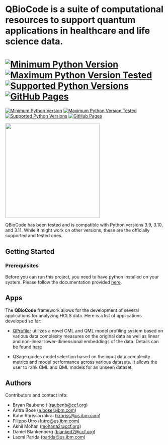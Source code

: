 # QBioCode is a suite of computational resources to support quantum applications in healthcare and life science data. 

 [![Minimum Python Version](https://img.shields.io/badge/Python-%3E=%203.9-blue)](https://www.python.org/downloads/) [![Maximum Python Version Tested](https://img.shields.io/badge/Python-%3C=%203.11-blueviolet)](https://www.python.org/downloads/) [![Supported Python Versions](https://img.shields.io/badge/Python-3.9%20%7C%203.10%20%7C%203.11-blue)](https://www.python.org/downloads/) 
[![GitHub Pages](https://img.shields.io/badge/docs-sphinx-blue)](https://ibm.github.io/QBioCode/)
=======
 [![Minimum Python Version](https://img.shields.io/badge/Python-%3E=%203.9-blue)](https://www.python.org/downloads/) [![Maximum Python Version Tested](https://img.shields.io/badge/Python-%3C=%203.11-blueviolet)](https://www.python.org/downloads/) [![Supported Python Versions](https://img.shields.io/badge/Python-3.9%20%7C%203.10%20%7C%203.11-blue)](https://www.python.org/downloads/) [![GitHub Pages](https://img.shields.io/badge/docs-sphinx-blue)](https://ibm.github.io/QBioCode/)

 
<img src="docs/source/img/QBioCode_logo.png" width="300" />

QBioCode has been tested and is compatible with Python versions 3.9, 3.10, and 3.11. While it might work on other versions, these are the officially supported and tested ones.

## Getting Started

### Prerequisites

Before you can run this project, you need to have python installed on your system. Please follow the documentation provided [here](https://ibm.github.io/QBioCode/installation.html).

## Apps

The **QBioCode** framework allows for the development of several applications for analyzing HCLS data. Here is a list of applications developed so far:

- [QProfiler](https://ibm.github.io/QBioCode/apps/profiler.html) utilizes a novel CML and QML model profiling system based on various data complexity measures on the original data as well as linear and non-linear lower-dimensional embeddings of the data. Details can be found [here](https://ibm.github.io/QBioCode/apps/profiler.html)

- QSage guides model selection based on the input data complexity metrics and model performance across various datasets. It allows the user to rank CML and QML models for an unseen dataset.



## Authors

Contributors and contact info:

* Bryan Raubenolt (raubenb@ccf.org)
* Aritra Bose (a.bose@ibm.com)
* Kahn Rhrissorrakrai (krhriss@us.ibm.com)
* Filippo Utro (futro@us.ibm.com)
* Akhil Mohan (mohana2@ccf.org)
* Daniel Blankenberg (blanked2@ccf.org)
* Laxmi Parida (parida@us.ibm.com)
